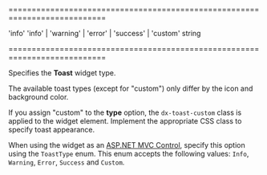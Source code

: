<!--**
/*-------------------------------------------
    Auto-generated file. Do not modify.
-------------------------------------------

**-->
===========================================================================
<!--default-->'info'<!--/default-->
<!--acceptValues-->'info' | 'warning' | 'error' | 'success' | 'custom'<!--/acceptValues-->
<!--type-->string<!--/type-->
===========================================================================

<!--shortDescription-->
Specifies the **Toast** widget type.
<!--/shortDescription-->

<!--fullDescription-->
The available toast types (except for "custom") only differ by the icon and background color.

If you assign "custom" to the **type** option, the `dx-toast-custom` class is applied to the widget element. Implement the appropriate CSS class to specify toast appearance.

When using the widget as an [ASP.NET MVC Control](/Documentation/Guide/ASP.NET_MVC_Controls/Fundamentals/), specify this option using the `ToastType` enum. This enum accepts the following values: `Info`, `Warning`, `Error`, `Success` and `Custom`.
<!--/fullDescription-->